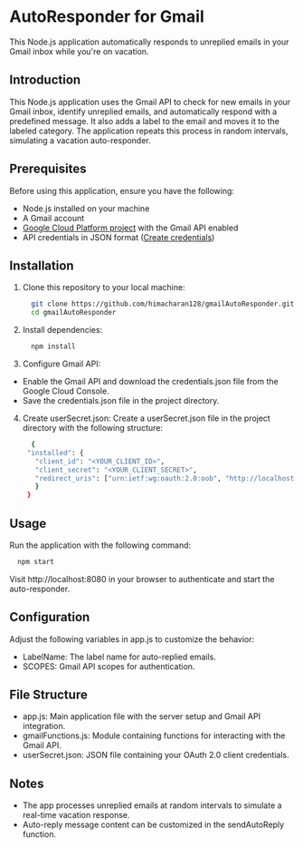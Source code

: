 # AutoResponder for Gmail

This Node.js application automatically responds to unreplied emails in your Gmail inbox while you're on vacation.

## Introduction

This Node.js application uses the Gmail API to check for new emails in your Gmail inbox, identify unreplied emails, and automatically respond with a predefined message. It also adds a label to the email and moves it to the labeled category. The application repeats this process in random intervals, simulating a vacation auto-responder.

## Prerequisites

Before using this application, ensure you have the following:

- Node.js installed on your machine
- A Gmail account
- [Google Cloud Platform project](https://console.cloud.google.com/) with the Gmail API enabled
- API credentials in JSON format ([Create credentials](https://console.cloud.google.com/apis/credentials))

## Installation

1. Clone this repository to your local machine:

   ```bash
     git clone https://github.com/himacharan128/gmailAutoResponder.git
     cd gmailAutoResponder
   ```
2. Install dependencies:
   ```bash
     npm install
   ```
3. Configure Gmail API:
- Enable the Gmail API and download the credentials.json file from the Google Cloud Console.
- Save the credentials.json file in the project directory.
4. Create userSecret.json:
Create a userSecret.json file in the project directory with the following structure:
   ```bash
     {
    "installed": {
      "client_id": "<YOUR_CLIENT_ID>",
      "client_secret": "<YOUR_CLIENT_SECRET>",
      "redirect_uris": ["urn:ietf:wg:oauth:2.0:oob", "http://localhost"]
      }
    }
   ```
## Usage

Run the application with the following command:
  ```bash
    npm start
  ```
Visit http://localhost:8080 in your browser to authenticate and start the auto-responder.
## Configuration

Adjust the following variables in app.js to customize the behavior:
- LabelName: The label name for auto-replied emails.
- SCOPES: Gmail API scopes for authentication.

## File Structure
- app.js: Main application file with the server setup and Gmail API integration.
- gmailFunctions.js: Module containing functions for interacting with the Gmail API.
- userSecret.json: JSON file containing your OAuth 2.0 client credentials.

## Notes
- The app processes unreplied emails at random intervals to simulate a real-time vacation response.
- Auto-reply message content can be customized in the sendAutoReply function.
